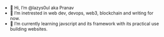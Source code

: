 - 👋 Hi, I’m @lazys0ul aka Pranav
- 👀 I’m inetrested in web dev, devops, web3, blockchain and writing for now.
- 🌱 I’m currently learning javscript and its framework with its practical use building websites.
  

<!---
lazys0ul/lazys0ul is a ✨ special ✨ repository because its `README.md` (this file) appears on your GitHub profile.
You can click the Preview link to take a look at your changes.
--->
